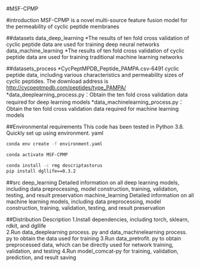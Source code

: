 #MSF-CPMP

#introduction
MSF-CPMP is a novel multi-source feature fusion model for the permeability of cyclic peptide membranes

##datasets
data_deep_learning
*The results of ten fold cross validation of cyclic peptide data are used for training deep neural networks
data_machine_learning
*The results of ten fold cross validation of cyclic peptide data are used for training traditional machine learning networks

##datasets_process
*CycPeptMPDB_Peptide_PAMPA.csv-6491 cyclic peptide data, including various characteristics and permeability sizes of cyclic peptides. The download address is http://cycpeptmpdb.com/peptides/type_PAMPA/
*data_deeplearning_process.py：Obtain the ten fold cross validation data required for deep learning models
*data_machinelearning_process.py：Obtain the ten fold cross validation data required for machine learning models

##Environmental requirements
This code has been tested in Python 3.8. Quickly set up using environment. yaml
```bash
conda env create -f environment.yaml
```
```bash
conda activate MSF-CPMP

conda install -c rmg descriptastorus
pip install dgllife==0.3.2

```
##src
deep_learning
Detailed information on all deep learning models, including data preprocessing, model construction, training, validation, testing, and result preservation
machine_learning
Detailed information on all machine learning models, including data preprocessing, model construction, training, validation, testing, and result preservation

##Distribution Description
1.Install dependencies, including torch, sklearn, rdkit, and dgllife  
2.Run data_deeplearning process. py and data_machinelearning process. py to obtain the data used for training
3.Run data_pretrofit. py to obtain preprocessed data, which can be directly used for network training, validation, and testing
4.Run model_comcat-py for training, validation, prediction, and result saving